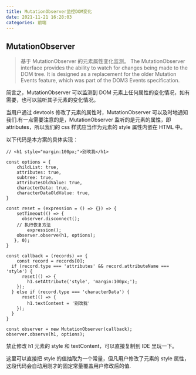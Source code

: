 ```yaml
---
title: MutationObserver监控DOM变化
date: 2021-11-21 16:28:03
categories: 前端
---
```


## MutationObserver
>基于 MutationObserver 的元素属性变化监测。
The MutationObserver interface provides the ability to watch for changes being made to the DOM tree. It is designed as a replacement for the older Mutation Events feature, which was part of the DOM3 Events specification.

简言之，MutationObserver 可以监测到 DOM 元素上任何属性的变化情况，如有需要，也可以监听其子元素的变化情况。

当用户通过 devtools 修改了元素的属性时，MutationObserver 可以及时地通知我们.有一点需要注意的是，MutationObserver 监听的是元素的属性，即 attributes，所以我们的 css 样式应当作为元素的 style 属性内嵌在 HTML 中。

以下代码是本方案的具体实现：
```
// <h1 style="margin:100px;">别改我</h1>

const options = {
    childList: true,
    attributes: true,
    subtree: true,
    attributesOldValue: true,
    characterData: true,
    characterDataOldValue: true,
}

const reset = (expression = () => {}) => {
    setTimeout(() => {
      observer.disconnect();
    // 执行恢复方法
        expression();
    observer.observe(h1, options);
   }, 0);
}

const callback = (records) => {
    const record = records[0];
  if (record.type === 'attributes' && record.attributeName === 'style') {
      reset(() => {
        h1.setAttribute('style', 'margin:100px;');
    });
  } else if (record.type === 'characterData') {
      reset(() => {
        h1.textContent = '别改我'  
    });
  }
}

const observer = new MutationObserver(callback);
observer.observe(h1, options);
```
禁止修改 h1 元素的 style 和 textContent，可以直接复制到 IDE 里玩一下。

这里可以直接把 style 的值抽取为一个常量，但凡用户修改了元素的 style 属性，这段代码会自动用刚才的固定常量覆盖用户修改后的值.